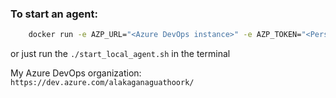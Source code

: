 ### To start an agent:
```bash
    docker run -e AZP_URL="<Azure DevOps instance>" -e AZP_TOKEN="<Personal Access Token>" -e AZP_POOL="<Agent Pool Name>" -e AZP_AGENT_NAME="Docker Agent - Linux" --name "azp-agent-linux" azp-agent:linux
```

or just run the `./start_local_agent.sh` in the terminal

My Azure DevOps organization: `https://dev.azure.com/alakaganaguathoork/`
